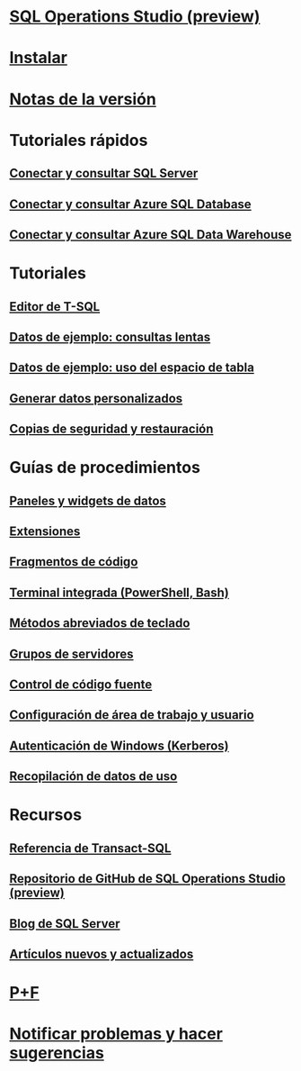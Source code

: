 # [SQL Operations Studio (preview)](what-is.md)
# [Instalar](download.md)
# [Notas de la versión](release-notes.md)
# Tutoriales rápidos
## [Conectar y consultar SQL Server](quickstart-sql-server.md)
## [Conectar y consultar Azure SQL Database](quickstart-sql-database.md)
## [Conectar y consultar Azure SQL Data Warehouse](quickstart-sql-dw.md)
# Tutoriales
## [Editor de T-SQL](tutorial-sql-editor.md) 
## [Datos de ejemplo: consultas lentas](tutorial-qds-sql-server.md)
## [Datos de ejemplo: uso del espacio de tabla](tutorial-table-space-sql-server.md)
## [Generar datos personalizados](tutorial-build-custom-insight-sql-server.md) 
## [Copias de seguridad y restauración](tutorial-backup-restore-sql-server.md)
# Guías de procedimientos
## [Paneles y widgets de datos](insight-widgets.md)
## [Extensiones](extensions.md)
## [Fragmentos de código](code-snippets.md)
## [Terminal integrada (PowerShell, Bash)](integrated-terminal.md)
## [Métodos abreviados de teclado](keyboard-shortcuts.md)
## [Grupos de servidores](server-groups.md)
## [Control de código fuente](source-control.md)
## [Configuración de área de trabajo y usuario](settings.md)
## [Autenticación de Windows (Kerberos)](enable-kerberos.md)
## [Recopilación de datos de uso](usage-data-collection.md)
# Recursos
## [Referencia de Transact-SQL](../t-sql/language-reference.md)
## [Repositorio de GitHub de SQL Operations Studio (preview)](https://www.github.com/Microsoft/SqlOpsStudio)
## [Blog de SQL Server](https://blogs.technet.microsoft.com/dataplatforminsider/)
## [Artículos nuevos y actualizados](new-updated-sql-operations-studio.md)
# [P+F](faq.md)
# [Notificar problemas y hacer sugerencias](https://github.com/microsoft/sqlopsstudio/issues)
